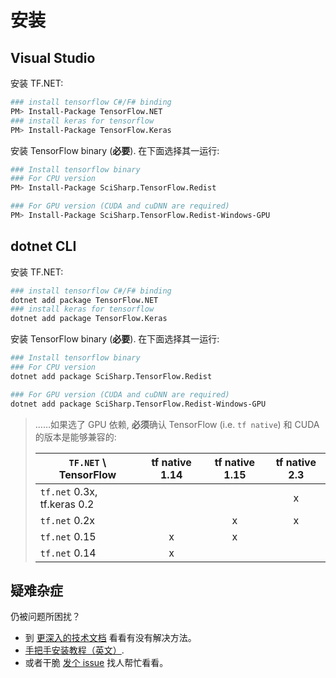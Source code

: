 # 安装

## Visual Studio

安装 TF.NET:

```bash
### install tensorflow C#/F# binding
PM> Install-Package TensorFlow.NET
### install keras for tensorflow
PM> Install-Package TensorFlow.Keras
```

安装 TensorFlow binary (**必要**). 在下面选择其一运行:

```bash
### Install tensorflow binary
### For CPU version
PM> Install-Package SciSharp.TensorFlow.Redist

### For GPU version (CUDA and cuDNN are required)
PM> Install-Package SciSharp.TensorFlow.Redist-Windows-GPU
```

## dotnet CLI

安装 TF.NET:

```bash
### install tensorflow C#/F# binding
dotnet add package TensorFlow.NET
### install keras for tensorflow
dotnet add package TensorFlow.Keras
```

安装 TensorFlow binary (**必要**). 在下面选择其一运行:

```bash
### Install tensorflow binary
### For CPU version
dotnet add package SciSharp.TensorFlow.Redist

### For GPU version (CUDA and cuDNN are required)
dotnet add package SciSharp.TensorFlow.Redist-Windows-GPU
```

> ……如果选了 GPU 依赖, **必须**确认 TensorFlow (i.e. `tf native`) 和 CUDA 的版本是能够兼容的:
>
> | `TF.NET` \ TensorFlow       | tf native 1.14 | tf native 1.15 | tf native 2.3 |
> | --------------------------- | :------------: | :------------: | :-----------: |
> | `tf.net` 0.3x, tf.keras 0.2 |                |                |       x       |
> | `tf.net` 0.2x               |                |       x        |       x       |
> | `tf.net` 0.15               |       x        |       x        |               |
> | `tf.net` 0.14               |       x        |                |               |

## 疑难杂症

仍被问题所困扰？

-   到 [更深入的技术文档](essentials/installationTroubleshooting.md) 看看有没有解决方法。
-   [手把手安装教程（英文）](https://medium.com/dev-genius/tensorflow-basic-setup-for-net-developers-d56bfb0af40e).
-   或者干脆 [发个 issue](https://github.com/SciSharp/TensorFlow.NET/issues) 找人帮忙看看。
